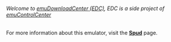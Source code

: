###### Welcome to [emuDownloadCenter (EDC)](https://github.com/PhoenixInteractiveNL/emuDownloadCenter/wiki/), EDC is a side project of [emuControlCenter](https://github.com/PhoenixInteractiveNL/emuControlCenter/wiki/)

For more information about this emulator, visit the [**Spud**](https://github.com/PhoenixInteractiveNL/emuDownloadCenter/wiki/Emulator-spud#menu) page.
